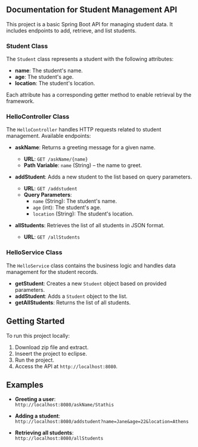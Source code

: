 ## Documentation for Student Management API

This project is a basic Spring Boot API for managing student data. It includes endpoints to add, retrieve, and list students.

### Student Class
The `Student` class represents a student with the following attributes:
- **name**: The student's name.
- **age**: The student's age.
- **location**: The student's location.

Each attribute has a corresponding getter method to enable retrieval by the framework.

### HelloController Class

The `HelloController` handles HTTP requests related to student management. Available endpoints:

- **askName**: Returns a greeting message for a given name.
  - **URL**: `GET /askName/{name}`
  - **Path Variable**: `name` (String) – the name to greet.

- **addStudent**: Adds a new student to the list based on query parameters.
  - **URL**: `GET /addstudent`
  - **Query Parameters**:
    - `name` (String): The student's name.
    - `age` (int): The student's age.
    - `location` (String): The student's location.

- **allStudents**: Retrieves the list of all students in JSON format.
  - **URL**: `GET /allStudents`

### HelloService Class

The `HelloService` class contains the business logic and handles data management for the student records.

- **getStudent**: Creates a new `Student` object based on provided parameters.
- **addStudent**: Adds a `Student` object to the list.
- **getAllStudents**: Returns the list of all students.

## Getting Started

To run this project locally:   
1. Download zip file and extract.   
2. Inseert the project to eclipse.   
3. Run the project.    
4. Access the API at `http://localhost:8080`.

## Examples

- **Greeting a user**:  
  ```http://localhost:8080/askName/Stathis```

- **Adding a student**:  
  ```http://localhost:8080/addstudent?name=Jane&age=22&location=Athens```

- **Retrieving all students**:  
  ```http://localhost:8080/allStudents```

